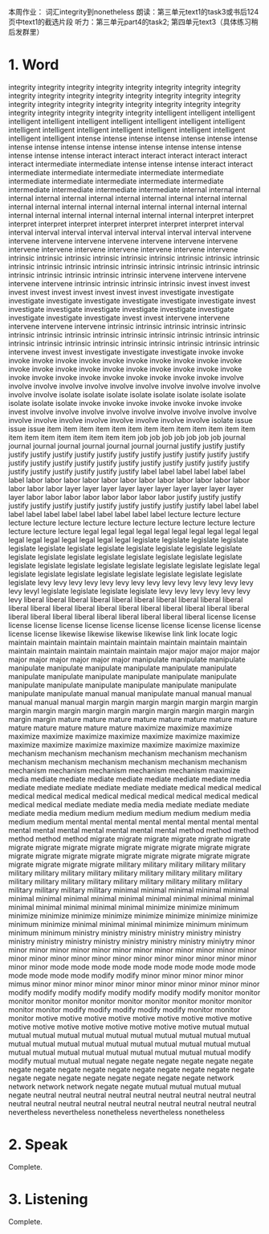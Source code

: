 本周作业：
词汇integrity到nonetheless
朗读：第三单元text1的task3或书后124页中text1的截选片段
听力：第三单元part4的task2; 第四单元text3（具体练习稍后发群里）

# 1. Word

integrity integrity integrity integrity integrity integrity integrity integrity integrity integrity integrity integrity integrity integrity integrity integrity integrity integrity integrity integrity integrity integrity integrity integrity integrity integrity integrity integrity integrity intelligent intelligent intelligent intelligent intelligent intelligent intelligent intelligent intelligent intelligent intelligent intelligent intelligent intelligent intelligent intelligent intelligent intelligent intelligent intense intense intense intense intense intense intense intense intense intense intense intense intense intense intense intense intense intense intense interact interact interact interact interact interact interact intermediate intermediate intense intense intense interact interact intermediate intermediate intermediate intermediate intermediate intermediate intermediate intermediate intermediate intermediate intermediate intermediate intermediate intermediate internal internal internal internal internal internal internal internal internal internal internal internal internal internal internal internal internal internal internal internal internal internal internal internal internal internal internal internal interpret interpret interpret interpret interpret interpret interpret interpret interpret interval interval interval interval interval interval interval interval interval intervene intervene intervene intervene intervene intervene intervene intervene 
intervene intervene intervene intervene intervene intervene intervene intrinsic intrinsic intrinsic intrinsic intrinsic intrinsic intrinsic intrinsic intrinsic intrinsic intrinsic intrinsic intrinsic intrinsic intrinsic intrinsic intrinsic intrinsic intrinsic intrinsic intrinsic intrinsic intrinsic intervene intervene intervene intervene intervene intrinsic intrinsic intrinsic intrinsic invest invest invest invest invest invest invest invest invest invest investigate investigate investigate investigate investigate investigate investigate investigate invest investigate investigate investigate investigate investigate investigate investigate investigate investigate invest invest intervene intervene intervene intervene intervene intrinsic intrinsic intrinsic intrinsic intrinsic intrinsic intrinsic intrinsic intrinsic intrinsic intrinsic intrinsic intrinsic intrinsic intrinsic intrinsic intrinsic intrinsic intrinsic intrinsic intrinsic intrinsic intrinsic intervene invest invest investigate investigate investigate invoke invoke invoke invoke invoke invoke invoke invoke invoke invoke invoke invoke invoke invoke invoke invoke invoke invoke invoke invoke invoke invoke invoke invoke invoke invoke invoke invoke invoke invoke invoke involve involve involve involve involve involve involve involve involve involve involve involve involve isolate isolate isolate isolate isolate isolate isolate isolate isolate isolate isolate invoke invoke invoke invoke invoke invoke invoke invest involve involve involve involve involve involve involve involve involve involve involve involve involve involve involve involve involve isolate issue issue issue item item item item item item item item item item item item item item item item item item item item item job job job job job job job journal journal journal journal journal journal journal journal justify justify justify justify justify justify justify justify justify justify justify justify justify justify justify justify justify justify justify justify justify justify justify justify justify justify justify justify justify justify justify label label label label label label label labor labor labor labor labor labor labor labor labor labor labor labor labor labor labor layer layer layer layer layer layer layer layer layer layer layer labor labor labor labor labor labor labor labor justify justify justify justify justify justify justify justify justify justify justify justify label label label label label label label label label label label label lecture lecture lecture lecture lecture lecture lecture lecture lecture lecture lecture lecture lecture lecture lecture lecture legal legal legal legal legal legal legal legal legal legal legal legal legal legal legal legal legal legislate legislate legislate legislate legislate legislate legislate legislate legislate legislate legislate legislate legislate legislate legislate legislate legislate legislate legislate legislate legislate legislate legislate legislate legislate legislate legislate legislate legal legislate legislate legislate legislate legislate legislate legislate legislate legislate levy levy levy levy levy levy levy levy levy levy levy levy levy levy levy levyl legislate legislate legislate legislate levy levy levy levy levy levy levy liberal liberal liberal liberal liberal liberal liberal liberal liberal liberal liberal liberal liberal liberal liberal liberal liberal liberal liberal liberal liberal liberal liberal liberal liberal liberal liberal liberal liberal liberal license license license license license license license license license license license license license license likewise likewise likewise likewise link link locate logic maintain maintain maintain maintain maintain maintain maintain maintain maintain maintain maintain maintain maintain major major major major major major major major major major major manipulate manipulate manipulate manipulate manipulate manipulate manipulate manipulate manipulate manipulate manipulate manipulate manipulate manipulate manipulate manipulate manipulate manipulate manipulate manipulate manipulate manipulate manipulate manual manual manipulate manual manual manual manual manual manual margin margin margin margin margin margin margin margin margin margin margin margin margin margin margin margin margin margin margin mature mature mature mature mature mature mature mature mature mature mature mature mature maximize maximize maximize maximize maximize maximize maximize maximize maximize maximize maximize maximize maximize maximize maximize maximize maximize mechanism mechanism mechanism mechanism mechanism mechanism mechanism mechanism mechanism mechanism mechanism mechanism mechanism mechanism mechanism mechanism mechanism maximize media mediate mediate mediate mediate mediate mediate mediate media mediate mediate mediate mediate mediate mediate medical medical medical medical medical medical medical medical medical medical medical medical medical medical mediate mediate media media mediate mediate mediate mediate media medium medium medium medium medium medium media medium medium mental mental mental mental mental mental mental mental mental mental mental mental mental mental mental method method method method method method migrate migrate migrate migrate migrate migrate migrate migrate migrate migrate migrate migrate migrate migrate migrate migrate migrate migrate migrate migrate migrate migrate migrate migrate migrate migrate migrate migrate military military military military military military military military military military military military military military military military military military military military military military military military military military military minimal minimal minimal minimal minimal minimal minimal minimal minimal minimal minimal minimal minimal minimal minimal minimal minimal minimal minimal minimize minimize minimum minimize minimize minimize minimize minimize minimize minimize minimize minimum minimize minimal minimal minimal minimize minimum minimum minimum minimum ministry ministry ministry ministry ministry ministry ministry ministry ministry ministry ministry ministry ministry miniytry minor minor minor minor minor minor minor minor minor minor minor minor minor minor minor minor minor minor minor minor minor minor minor minor minor minor minor mode mode mode mode mode mode mode mode mode mode mode mode mode mode modify modify minor minor minor minor minor mimus minor minor minor minor minor minor minor minor minor minor minor modify modify modify modify modify modify modify modify monitor monitor monitor monitor monitor monitor monitor monitor monitor monitor monitor monitor monitor modify modify modify modify modify monitor monitor monitor motive motive motive motive motive motive motive motive motive motive motive motive motive motive motive motive motive mutual mutual mutual mutual mutual mutual mutual mutual mutual mutual mutual mutual mutual mutual mutual mutual mutual mutual mutual mutual mutual mutual mutual mutual mutual mutual mutual mutual mutual mutual mutual modify modify mutual mutual mutual negate negate negate negate negate negate negate negate negate negate negate negate negate negate negate negate negate negate negate negate negate negate negate negate network network network network negate negate mutual mutual mutual mutual negate neutral neutral neutral neutral neutral neutral neutral neutral neutral neutral neutral neutral neutral neutral neutral neutral neutral neutral neutral nevertheless nevertheless nonetheless nevertheless nonetheless


# 2. Speak

Complete.

# 3. Listening

Complete.
